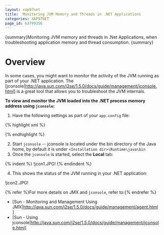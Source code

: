 ```yaml
---
layout: xap97net
title:  Monitoring JVM Memory and Threads in .NET Applications
categories: XAP97NET
page_id: 63799356
---
```


{summary}Monitoring JVM memory and threads in .Net Applications, when troubleshooting application memory and thread consumption. {summary}

# Overview

In some cases, you might want to monitor the activity of the JVM running as part of your .NET application. The [jconsole|http://java.sun.com/j2se/1.5.0/docs/guide/management/jconsole.html] is a great tool that allows you to troubleshoot the JVM internals.

**To view and monitor the JVM loaded into the .NET process memory address using `jconsole`:**
1. Have the following settings as part of your `app.config` file:

{% highlight xml %}
<?xml version="1.0" encoding="utf-8" ?>
<configuration>
  <configSections>
    <section name="GigaSpaces" type="GigaSpaces.Core.Configuration.GigaSpacesCoreConfiguration, GigaSpaces.Core"/>
  </configSections>
  <GigaSpaces>
    <JvmSettings>
      <JvmCustomOptions IgnoreUnrecognized="false">
        <add Option="-Dcom.sun.management.jmxremote.port=5144"/>
        <add Option="-Dcom.sun.management.jmxremote.ssl=false"/>
        <add Option="-Dcom.sun.management.jmxremote.authenticate=false"/>
      </JvmCustomOptions>
    </JvmSettings>
  </GigaSpaces>
</configuration>
{% endhighlight %}

2. Start `jconsole` -- jconsole is located under the bin directory of the Java home, by default it is under `<Installation dir>\Runtime\java\bin`
3. Once the `jconsole` is started, select the **Local** tab:


{% indent %}
!jcon1.JPG!
{% endindent %}


4. This shows the status of the JVM running in your .NET application:

!jcon2.JPG!

{% refer %}For more details on JMX and `jconsole`, refer to:{% endrefer %}
- [Sun - Monitoring and Management Using JMX|http://java.sun.com/j2se/1.5.0/docs/guide/management/agent.html]
- [Sun - Using jconsole|http://java.sun.com/j2se/1.5.0/docs/guide/management/jconsole.html]